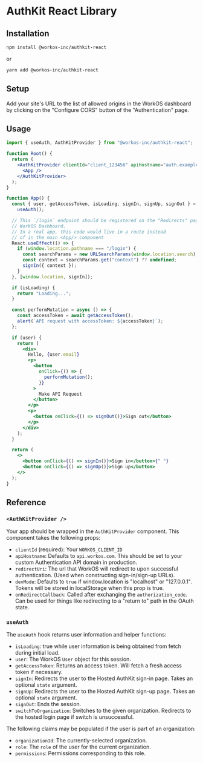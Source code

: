 # AuthKit React Library

## Installation

```bash
npm install @workos-inc/authkit-react
```

or

```bash
yarn add @workos-inc/authkit-react
```

## Setup

Add your site's URL to the list of allowed origins in the WorkOS dashboard by
clicking on the "Configure CORS" button of the "Authentication" page.

## Usage

```jsx
import { useAuth, AuthKitProvider } from "@workos-inc/authkit-react";

function Root() {
  return (
    <AuthKitProvider clientId="client_123456" apiHostname="auth.example.com">
      <App />
    </AuthKitProvider>
  );
}

function App() {
  const { user, getAccessToken, isLoading, signIn, signUp, signOut } =
    useAuth();

  // This `/login` endpoint should be registered on the "Redirects" page of the
  // WorkOS Dashboard.
  // In a real app, this code would live in a route instead
  // of in the main <App/> component
  React.useEffect(() => {
    if (window.location.pathname === "/login") {
      const searchParams = new URLSearchParams(window.location.search);
      const context = searchParams.get("context") ?? undefined;
      signIn({ context });
    }
  }, [window.location, signIn]);

  if (isLoading) {
    return "Loading...";
  }

  const performMutation = async () => {
    const accessToken = await getAccessToken();
    alert(`API request with accessToken: ${accessToken}`);
  };

  if (user) {
    return (
      <div>
        Hello, {user.email}
        <p>
          <button
            onClick={() => {
              performMutation();
            }}
          >
            Make API Request
          </button>
        </p>
        <p>
          <button onClick={() => signOut()}>Sign out</button>
        </p>
      </div>
    );
  }

  return (
    <>
      <button onClick={() => signIn()}>Sign in</button>{" "}
      <button onClick={() => signUp()}>Sign up</button>
    </>
  );
}
```

## Reference

### `<AuthKitProvider />`

Your app should be wrapped in the `AuthKitProvider` component. This component
takes the following props:

- `clientId` (required): Your `WORKOS_CLIENT_ID`
- `apiHostname`: Defaults to `api.workos.com`. This should be set to your custom Authentication API domain in production.
- `redirectUri`: The url that WorkOS will redirect to upon successful authentication. (Used when constructing sign-in/sign-up URLs).
- `devMode`: Defaults to `true` if window.location is "localhost" or "127.0.0.1". Tokens will be stored in localStorage when this prop is true.
- `onRedirectCallback`: Called after exchanging the
  `authorization_code`. Can be used for things like redirecting to a "return
  to" path in the OAuth state.

### `useAuth`

The `useAuth` hook returns user information and helper functions:

- `isLoading`: true while user information is being obtained from fetch during initial load.
- `user`: The WorkOS `User` object for this session.
- `getAccessToken`: Returns an access token. Will fetch a fresh access token if necessary.
- `signIn`: Redirects the user to the Hosted AuthKit sign-in page. Takes an optional `state` argument.
- `signUp`: Redirects the user to the Hosted AuthKit sign-up page. Takes an optional `state` argument.
- `signOut`: Ends the session.
- `switchToOrganization`: Switches to the given organization. Redirects to the hosted login page if switch is unsuccessful.

The following claims may be populated if the user is part of an organization:

- `organizationId`: The currently-selected organization.
- `role`: The `role` of the user for the current organization.
- `permissions`: Permissions corresponding to this role.
